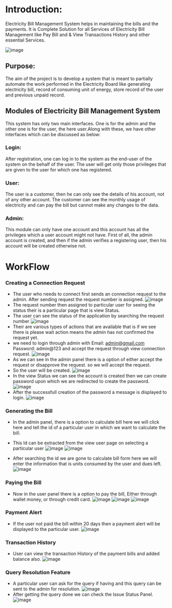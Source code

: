 # Introduction:
Electricity Bill Management System  helps in maintaining the bills and the payments. It is Complete Solution for all Services of Electricity Bill Management like Pay Bill and  & View Transactions History and other essential Services.

![image](https://user-images.githubusercontent.com/53346586/151120476-b5761a17-6528-4f5d-9aca-131cbfd986b3.png)

## Purpose:
The aim of the project is to develop a system that is meant to partially automate the work performed in the Electricity Board like generating electricity bill, record of consuming unit of energy, store record of the user and previous unpaid record.

## Modules of Electricity Bill Management System
This system has only two main interfaces. One is for the admin and the other one is for the user, the here user.Along with these, we have other interfaces which can be discussed as below:

### Login:
After registration, one can log in to the system as the end-user of the system on the behalf of the user. The user will get only those privileges that are given to the user for which one has registered.

### User:
The user is a customer, then he can only see the details of his account, not of any other account. The customer can see the monthly usage of electricity and can pay the bill but cannot make any changes to the data.

### Admin:
This module can only have one account and this account has all the privileges which a user account might not have. First of all, the admin account is created, and then if the admin verifies a registering user, then his account will be created otherwise not.

# WorkFlow
### Creating a Connection Request
- The user who needs to connect first sends an connection request to the admin. After sending request the request number is assigned.
![image](https://user-images.githubusercontent.com/53346586/151118505-226f51d7-22af-482b-a0c5-f4f810847532.png)
- The request number then assigned to particular user for seeing the status their is a particular page that is view Status.
- The user can see the status of the application by searching the request number 
![image](https://user-images.githubusercontent.com/53346586/151120593-840fe9fe-1132-4f9d-ae8f-f235af988d35.png)
- Their are various types of actions that are available that is if we see there is please wait action means the admin has not confirmed the request yet.
- we need to login through admin with Email: admin@gmail.com Password: admin@123 and accept the request through view connection request.
![image](https://user-images.githubusercontent.com/53346586/151121707-8c048480-639d-48a8-8ab9-9e245d32d602.png)
- As we can see in the admin panel there is a option of either accept the request or disapprove the request. so we will accept the request. 
- So the user will be created.
![image](https://user-images.githubusercontent.com/53346586/151121843-9f642785-633a-44e6-86e9-2880a70918d8.png)
- In the view Status we can see the account is created then we can create password upon which we are redirected to create the password.
![image](https://user-images.githubusercontent.com/53346586/151122061-a454d5dc-ce14-4e4f-a2bd-336c90ec8c17.png)
- After the successfull creation of the password a message is displayed to login.
![image](https://user-images.githubusercontent.com/53346586/151129124-8152ee7f-4ef2-40b4-8cab-d9ee47f8132e.png)

### Generating the Bill
- In the admin panel, there is a option to calculate bill here we will click here and tell the id of a particular user in which we want to calculate the bill.
- This Id can be extracted from the view user page on selecting a particular user
![image](https://user-images.githubusercontent.com/53346586/151129814-301b70bd-1eba-45dd-90f4-2fb8b0603a8b.png)
![image](https://user-images.githubusercontent.com/53346586/151129980-4babced7-d1c3-4cb8-b545-8af89195ccd6.png)

- After searching the id we are gone to calculate bill form here we will enter the information that is units consumed by the user and dues left.
 ![image](https://user-images.githubusercontent.com/53346586/151130469-15143fb4-2b91-4ecc-9170-eb4ce904f0d1.png)
 
 ### Paying the Bill
 - Now in the user panel there is a option to pay the bill, Either through wallet money, or through credit card.
![image](https://user-images.githubusercontent.com/53346586/151131179-4534e68b-0322-4200-8783-543f48ec735a.png)
![image](https://user-images.githubusercontent.com/53346586/151131358-4f3c5ecd-f393-4948-8604-cbdd7dae758b.png)
![image](https://user-images.githubusercontent.com/53346586/151131407-5f107cf2-3069-456c-8be9-7102227050eb.png)


### Payment Alert
- If the user not paid the bill within 20 days then a payment alert will be displayed to the particular user.
 ![image](https://user-images.githubusercontent.com/53346586/151130974-526c97e6-df68-4adc-bfcb-7252199f8bdc.png)

### Transaction History
- User can view the transaction History of the payment bills and added balance also.
![image](https://user-images.githubusercontent.com/53346586/151131889-3eecbed5-3b75-4c93-914e-cd386c5e00b0.png)

### Query Resolution Feature
- A particular user can ask for the query if having and this query can be sent to the admin for resolution.
![image](https://user-images.githubusercontent.com/53346586/151132325-e700a9a1-cb80-4612-9792-1a7d9c0d6bd3.png)
- After getting the query done we can check the Issue Status Panel.
![image](https://user-images.githubusercontent.com/53346586/151132985-7e63b5cb-f082-4971-b9b9-24fe86b1bab2.png)


